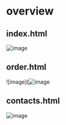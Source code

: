 # overview
## index.html
![image](https://github.com/user-attachments/assets/0f972b85-2fc5-4240-bbee-77bf8051f8fa)
## order.html
![image](![image](https://github.com/user-attachments/assets/ab781146-ca81-4cb3-98f4-bfa913522efb)
## contacts.html
![image](https://github.com/user-attachments/assets/ec45fc24-1177-4ea1-ba5d-5e6605f2f1df)

